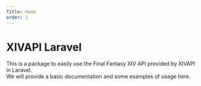 ```yaml
---
Title: Home
order: 1
---
```


# XIVAPI Laravel

This is a package to easily use the Final Fantasy XIV API provided by XIVAPI in Laravel.  
We will provide a basic documentation and some examples of usage here.
